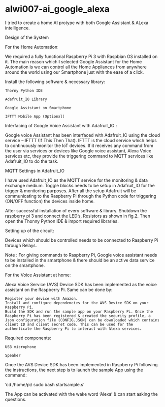 # alwi007-ai_google_alexa
I tried to create a home AI protype with both Google Assistant &amp; ALexa intelligence.

Design of the System

For the Home Automation:

We required a fully functional Raspberry Pi 3 with Raspbian OS installed on it. The main reason which I selected Google Assistant for the Home Automation is we can control all the Home Appliances from anywhere around the world using our Smartphone just with the ease of a click.

Install the following software & necessary library:

    Thorny Python IDE

    Adafruit_IO Library

    Google Assistant on Smartphone

    IFTTT Mobile App (Optional)

Interfacing of Google Voice Assistant with Adafruit_IO :

Google voice Assistant has been interfaced with Adafruit_IO using the cloud service – IFTTT (If This Then That). IFTTT is the cloud service which helps to continuously monitor the IoT devices. If it receives any command from the user via services or devices like Google voice assistant, Alexa Voice services etc, they provide the triggering command to MQTT services like Adafruit_IO to do the task.

MQTT Settings in Adafruit_IO

I have used Adafruit_IO as the MQTT service for the monitoring & data exchange medium. Toggle blocks needs to be setup in Adafruit_IO for the trigger & monitoring purposes. After all the setup Adafruit will be communicating to the Raspberry Pi through the Python code for triggering (ON/OFF function) the devices inside home.

After successful installation of every software & library. Shutdown the raspberry pi 3 and connect the LED’s, Resistors as shown in fig.2. Then open the Thonny Python IDE & import required libraries.

Setting up of the circuit:

Devices which should be controlled needs to be connected to Raspberry Pi through Relays.

Note : For giving commands to Raspberry Pi, Google voice assistant needs to be installed in the smartphone & there should be an active data service on the smartphone.

For the Voice Assistant at home:

Alexa Voice Service (AVS) Device SDK has been implemented as the voice assistant on the Raspberry Pi. Same can be done by:

    Register your device with Amazon.
    Install and configure dependencies for the AVS Device SDK on your Raspberry Pi.
    Build the SDK and run the sample app on your Raspberry Pi. Once the Raspberry Pi has been registered & created the security profile, a Json configuration file (CONFIG.JSON) can be downloaded which contains client ID and client secret code. This can be used for the authenticate the Raspberry Pi to interact with Alexa services.

Required components:

    USB microphone

    Speaker

Once the AVS Device SDK has been implemented in Raspberry Pi following the instructions, the next step is to launch the sample App using the command:

‘cd /home/pi/ sudo bash startsample.s’

The App can be activated with the wake word ‘Alexa’ & can start asking the questions.
